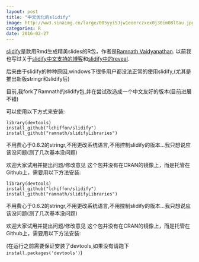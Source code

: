 ```yaml
---
layout: post
title: "中文优化的slidify"
image: http://ww3.sinaimg.cn/large/005yyi5Jjw1eoerczxex0j30im08ltau.jpg
categories: R
date: 2016-02-27
---
```


[slidify](slidify.org)是款用Rmd生成精美slides的R包，作者是[Ramnath Vaidyanathan](https://github.com/ramnathv).
以前我也写过关于[slidify中文支持的博客](http://lchiffon.github.io/2014/11/29/slidify-chinese.html)和[slidify中的reveal](http://lchiffon.github.io/2015/05/08/RevealJS.html).

后来由于slidify的种种原因,windows下很多用户都没法正常的使用slidify,(尤其是推出新版stringr和slidify后)

目前,我fork了Ramnath的slidify包,并在尝试改造成一个中文友好的版本(目前进展不错)


可以使用以下方式来安装:

    library(devtools)
    install_github("lchiffon/slidify")
    install_github("ramnath/slidifyLibraries")


不用费心于0.6.2的stringr,不用更改系统语言,不用控制slidify的版本...我只想说应该没问题(测了几次基本没问题)

欢迎大家试用并提出问题/修改意见
这个包并没有在CRAN的镜像上，而是托管在Github上，需要用以下方法安装:



    library(devtools)
    install_github("lchiffon/slidify")
    install_github("ramnath/slidifyLibraries")


不用费心于0.6.2的stringr,不用更改系统语言,不用控制slidify的版本...我只想说应该没问题(测了几次基本没问题)

欢迎大家试用并提出问题/修改意见
这个包并没有在CRAN的镜像上，而是托管在Github上，需要用以下方法安装:

(在运行之前需要保证安装了devtools,如果没有请跑下`install.packages('devtools')`)
